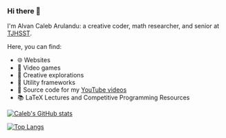 ### Hi there 👋

I'm Alvan Caleb Arulandu: a creative coder, math researcher, and senior at [TJHSST](tjhsst.edu). 

Here, you can find:
- 🌐 Websites
- 🏓 Video games
- 🚀 Creative explorations
- 🧩 Utility frameworks
- 🎥 Source code for my [YouTube videos](https://www.youtube.com/channel/UCilU-F_xHJRs3MPUtbejj2A)
- 📚 LaTeX Lectures and Competitive Programming Resources

[![Caleb's GitHub stats](https://github-readme-stats.vercel.app/api?username=Claeb101&show_icons=true&layout=compact&theme=dark)](https://github.com/Claeb101)

[![Top Langs](https://github-readme-stats.vercel.app/api/top-langs/?username=Claeb101&layout=compact&theme=dark)](https://github.com/Claeb101)
